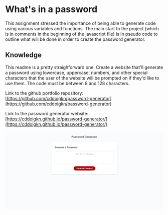 # What's in a password 

This assignment stressed the importance of being able to generate code using various variables and functions. The main start to the project (which is in comments in the beginning of the javascript file) is in pseudo code to outline what will be done in order to create the password generator.

## Knowledge

This readme is a pretty straighforward one. Create a website that'll generate a password using lowercase, uppercase, numbers, and other special characters that the user of the website will be prompted on if they'd like to use them. The code must be between 8 and 128 characters.

Link to the github portfolio repository: [https://github.com/cddoigkn/password-generator](https://github.com/cddoigkn/password-generator)

Link to the password generator website: [https://cddoigkn.github.io/password-generator/](https://cddoigkn.github.io/password-generator/)

![This is a screenshot of the password generator](./assets/images/passwordgenerator.png)